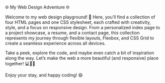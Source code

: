 🌐 My Web Design Adventure 🌐  

Welcome to my web design playground! 🎉 Here, you’ll find a collection of four HTML pages and one CSS stylesheet, each crafted with creativity, style, and a focus on responsive design. From a personalized index page to a project showcase, a resume, and a contact page, this collection represents my journey through flexible layouts, Flexbox, and CSS Grid to create a seamless experience across all devices.  

Take a peek, explore the code, and maybe even catch a bit of inspiration along the way. Let’s make the web a more beautiful (and responsive) place together! 💻📱✨  

Enjoy your stay, and happy coding! 😄






